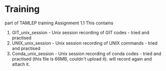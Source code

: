 # Training
part of TAMLEP training
Assignment 1.1 
This contains
1. GIT_unix_session - Unix session recording of GIT codes - tried and practised
2. UNIX_unix_session - Unix session recording of UNIX commands - tried and practised
3. Conda_unix_session - Unix session recording of conda codes - tried and practised (this file is 66MB, couldn't upload it). will record again and attach it.
   
